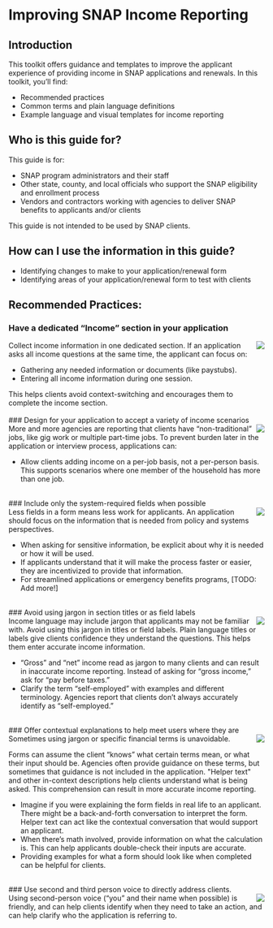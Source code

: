 # Improving SNAP Income Reporting

## Introduction 
This toolkit offers guidance and templates to improve the applicant experience of providing income in SNAP applications and renewals. In this toolkit, you’ll find: 
* Recommended practices 
* Common terms and plain language definitions 
* Example language and visual templates for income reporting 

## Who is this guide for? 
This guide is for: 
* SNAP program administrators and their staff 
* Other state, county, and local officials who support the SNAP eligibility and enrollment process 
* Vendors and contractors working with agencies to deliver SNAP benefits to applicants and/or clients 

This guide is not intended to be used by SNAP clients. 

## How can I use the information in this guide? 
* Identifying changes to make to your application/renewal form
* Identifying areas of your application/renewal form to test with clients

## Recommended Practices:
### Have a dedicated “Income” section in your application
<div class="section">
  <img class="example" align="right" src="./images/dedicatedIncome.png"/>
  Collect income information in one dedicated section. If an application asks all income questions at the same time, the applicant can focus on: 
  <ul>
    <li>Gathering any needed information or documents (like paystubs).</li>
    <li>Entering all income information during one session.</li>
  </ul>
  This helps clients avoid context-switching and encourages them to complete the income section.
</div>

<br/>
### Design for your application to accept a variety of income scenarios
<div class="section">
  <img class="example" align="right" src="./images/incomeVariety.png"/>
  More and more agencies are reporting that clients have “non-traditional” jobs, like gig work or multiple part-time jobs. To prevent burden later in the application or interview process, applications can: 
  <ul>
    <li>Allow clients adding income on a per-job basis, not a per-person basis. This supports scenarios where one member of the household has more than one job.</li>
  </ul>
</div>

<br/>
### Include only the system-required fields when possible
<div class="section">
  <img class="example" align="right" src="./images/minimalFields.png"/>
  Less fields in a form means less work for applicants. An application should focus on the information that is needed from policy and systems perspectives.
  <ul>
    <li>When asking for sensitive information, be explicit about why it is needed or how it will be used.</li>
    <li>If applicants understand that it will make the process faster or easier, they are incentivized to provide that information.</li>
    <li>For streamlined applications or emergency benefits programs, [TODO: Add more!]</li>
  </ul>
</div>

<br/>
### Avoid using jargon in section titles or as field labels
<div class="section">
  <img class="example" align="right" src="./images/noJargon.png"/>
  Income language may include jargon that applicants may not be familiar with. Avoid using this jargon in titles or field labels. Plain language titles or labels give clients confidence they understand the questions. This helps them enter accurate income information. 
  <ul>
    <li>“Gross” and “net” income read as jargon to many clients and can result in inaccurate income reporting. Instead of asking for “gross income,” ask for “pay before taxes.”</li>
    <li>Clarify the term “self-employed” with examples and different terminology. Agencies report that clients don’t always accurately identify as “self-employed.”</li>
  </ul>
</div>

<br/>
### Offer contextual explanations to help meet users where they are
<div class="section">
  <img class="example" align="right" src="./images/contextClues.png"/>
  Sometimes using jargon or specific financial terms is unavoidable. 

  Forms can assume the client “knows” what certain terms mean, or what their input should be. Agencies often provide guidance on these terms, but sometimes that guidance is not included in the application. "Helper text" and other in-context descriptions help clients understand what is being asked. This comprehension can result in more accurate income reporting. 
  <ul>
    <li>Imagine if you were explaining the form fields in real life to an applicant. There might be a back-and-forth conversation to interpret the form. Helper text can act like the contextual conversation that would support an applicant.</li>
    <li>When there’s math involved, provide information on what the calculation is. This can help applicants double-check their inputs are accurate.</li>
    <li>Providing examples for what a form should look like when completed can be helpful for clients.</li>
  </ul>
</div>

<br/>
### Use second and third person voice to directly address clients.
<div class="section">
  <img class="example" align="right" src="./images/useProperPerson.png"/>
  Using second-person voice (“you” and their name when possible) is friendly, and can help clients identify when they need to take an action, and can help clarify who the application is referring to.
</div>
